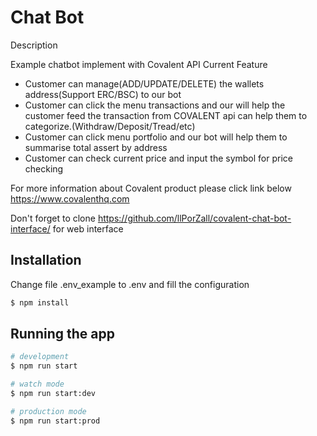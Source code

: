 # Chat Bot

Description

Example chatbot implement with Covalent API
Current Feature
- Customer can manage(ADD/UPDATE/DELETE) the wallets address(Support ERC/BSC) to our bot
- Customer can click the menu transactions and our will help the customer feed the transaction from COVALENT api can help them to categorize.(Withdraw/Deposit/Tread/etc)
- Customer can click menu portfolio and our bot will help them to summarise total assert by address 
- Customer can check current price and input the symbol for price checking 

For more information about Covalent product please click link below
https://www.covalenthq.com

Don't forget to clone https://github.com/llPorZall/covalent-chat-bot-interface/ for web interface

## Installation
Change file .env_example to .env and fill the configuration
```bash
$ npm install
```

## Running the app

```bash
# development
$ npm run start

# watch mode
$ npm run start:dev

# production mode
$ npm run start:prod
```




